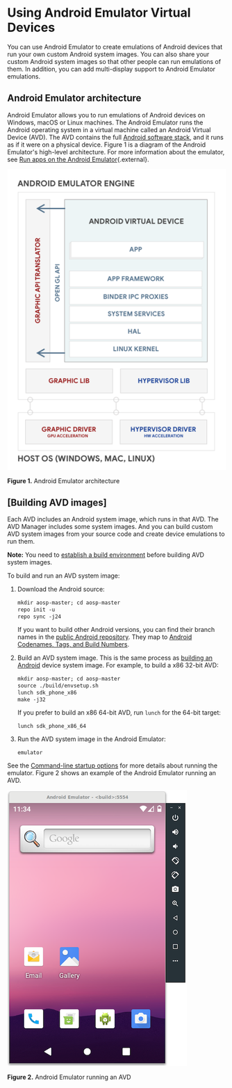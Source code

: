 

Using Android Emulator Virtual Devices
======================================

You can use Android Emulator to create emulations of Android devices
that run your own custom Android system images. You can also share your
custom Android system images so that other people can run emulations of
them. In addition, you can add multi-display support to Android Emulator
emulations.

Android Emulator architecture
-------------------------------------------------------------------------------

Android Emulator allows you to run emulations of Android devices on
Windows, macOS or Linux machines. The Android Emulator runs the Android
operating system in a virtual machine called an Android Virtual Device
(AVD). The AVD contains the full [Android software
stack](https://source.android.com/devices/architecture), and it runs as
if it were on a physical device. Figure 1 is a diagram of the Android
Emulator\'s high-level architecture. For more information about the
emulator, see [Run apps on the Android
Emulator](https://developer.android.com/studio/run/emulator){.external}.

![](./images/emulator-design.png)

**Figure 1.** Android Emulator architecture

[Building AVD images]
---------------------------------------------------------------------

Each AVD includes an Android system image, which runs in that AVD. The
AVD Manager includes some system images. And you can build custom AVD
system images from your source code and create device emulations to run
them.

**Note:** You need to [establish a build
environment](https://source.android.com/setup/build/initializing) before
building AVD system images.

To build and run an AVD system image:

1.  Download the Android source:

    
    

    ```
    mkdir aosp-master; cd aosp-master
    repo init -u
    repo sync -j24
    ```

    If you want to build other Android versions, you can find their
    branch names in the [public Android
    repository](https://android.googlesource.com/platform/manifest/+refs).
    They map to [Android Codenames, Tags, and Build
    Numbers](https://source.android.com/setup/start/build-numbers#source-code-tags-and-builds).

2.  Build an AVD system image. This is the same process as [building an
    Android](https://source.android.com/setup/build/building) device
    system image. For example, to build a x86 32-bit AVD:

    
    

    ```
    mkdir aosp-master; cd aosp-master
    source ./build/envsetup.sh
    lunch sdk_phone_x86
    make -j32
    ```

    If you prefer to build an x86 64-bit AVD, run `lunch` for the 64-bit target:

    
    

    ```
    lunch sdk_phone_x86_64
    ```

3.  Run the AVD system image in the Android Emulator:

    
    

    ```
    emulator
    ```

See the [Command-line startup
options](https://developer.android.com/studio/run/emulator-commandline#startup-options)
for more details about running the emulator. Figure 2 shows an example
of the Android Emulator running an AVD.

![](./images/emulator-run-ui.png)

**Figure 2.** Android Emulator running an AVD
